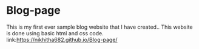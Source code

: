 # Blog-page
This is my first ever sample blog website that I have created..
This website is done using basic html and css code.
link:https://nikhitha682.github.io/Blog-page/
